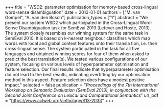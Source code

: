 +++
title = "WSD2: parameter optimisation for memory-based cross-lingual word-sense disambiguation"
date = 2013-01-01
authors = ["M. van Gompel", "A. van den Bosch"]
publication_types = ["1"]
abstract = "We present our system WSD2 which participated in the Cross-Lingual Word-Sense Disambiguation task for SemEval 2013 (Lefever and Hoste, 2013). The system closely resembles our winning system for the same task in SemEval 2010. It is based on k-nearest neighbour classifiers which map words with local and global context features onto their transla tion, i.e.  their cross-lingual sense.  The system participated in the task for all five languages and obtained winning scores for four of them when asked to predict the best translation(s). We tested various configurations of our system, focusing on various levels of hyperparameter optimisation and feature selection.  Our final results indicate that hyperparameter optimisation did not lead to the best results, indicating overfitting by our optimisation method in this aspect. Feature selection does have a modest positive impact."
selected = false
publication = "*Proceedings of the 7th International Workshop on Semantic Evaluation (SemEval 2013), in conjunction with the Second Joint Conference on Lexical and Computational Semantics*"
url_pdf = "https://www.aclweb.org/anthology/S13-2033"
+++

